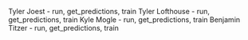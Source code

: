 Tyler Joest - run, get_predictions, train
Tyler Lofthouse - run, get_predictions, train
Kyle Mogle - run, get_predictions, train
Benjamin Titzer - run, get_predictions, train
